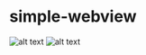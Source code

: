 # simple-webview
![alt text](https://github.com/iamRanjitgoud/simple-webview/blob/main/screenshots/IMG_20201223_223105.jpg)
![alt text](https://github.com/iamRanjitgoud/simple-webview/blob/main/screenshots/IMG_20201223_223123.jpg)
